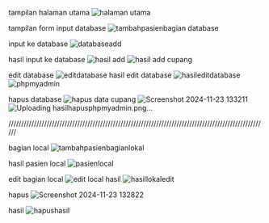 tampilan halaman utama
![halaman utama](https://github.com/user-attachments/assets/cf99264b-f28b-4b2c-a5c1-f059e34f8fc5)


tampilan form input database
![tambahpasienbagian database](https://github.com/user-attachments/assets/be9721ef-7956-4d95-b741-1a8f1c733572)


input ke database
![databaseadd](https://github.com/user-attachments/assets/1a36c62d-6250-4923-9c7c-9ceabdd2d448)


hasil input ke database
![hasil add](https://github.com/user-attachments/assets/d46ec4e5-86db-47de-9740-17bdc4c95d80)
![hasil add cupang](https://github.com/user-attachments/assets/41f0a453-c09f-4033-a9bb-c9524d09ac04)


edit database
![editdatabase](https://github.com/user-attachments/assets/b9aceeea-9d8b-410c-b97c-625a5ffb2339)
hasil edit database
![hasileditdatabase](https://github.com/user-attachments/assets/b97cfb92-23a8-4776-ac4a-a18e95430c76)
![phpmyadmin](https://github.com/user-attachments/assets/82c60ace-b4b3-4b7d-ba51-2287d889b1e9)


hapus database
![hapus data cupang](https://github.com/user-attachments/assets/8e87fec1-3bf7-4a88-a896-e2432e0fe1ca)
![Screenshot 2024-11-23 133211](https://github.com/user-attachments/assets/2711e692-66f6-430b-8561-64eb82fa2d4e)
![Uploading hasilhapusphpmyadmin.png…]()



//////////////////////////////////////////////////////////////////////////////////////////////////////

bagian local
![tambahpasienbagianlokal](https://github.com/user-attachments/assets/e96689d6-cdb1-4355-99ee-cb78601caf65)

hasil pasien local
![pasienlocal](https://github.com/user-attachments/assets/aaf1f85a-9c33-4182-890c-777a4964dd02)


edit bagian local
![edit local](https://github.com/user-attachments/assets/d9d9ff85-0cfc-4121-9847-1dbe7d9f2db9)
hasil
![hasillokaledit](https://github.com/user-attachments/assets/2497b53f-8df2-4c01-a304-96799cb0589f)

hapus
![Screenshot 2024-11-23 132822](https://github.com/user-attachments/assets/471ac88a-f396-4388-b430-35c6c6d1493b)

hasil
![hapushasil](https://github.com/user-attachments/assets/83debb49-3786-4264-aaf4-9142fe590b76)















